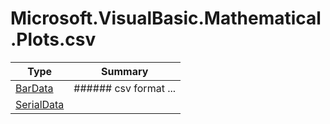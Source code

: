 ﻿
# Microsoft.VisualBasic.Mathematical.Plots.csv

|Type|Summary|
|----|-------|
|<a href="#" onClick="load('/docs/Microsoft.VisualBasic.Mathematical.Plots.csv/BarData.md')">BarData</a>|###### csv format ...|
|<a href="#" onClick="load('/docs/Microsoft.VisualBasic.Mathematical.Plots.csv/SerialData.md')">SerialData</a>||

